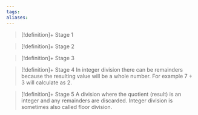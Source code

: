 ```yaml
---
tags:
aliases:
---
```


> [!definition]+ Stage 1
>

> [!definition]+ Stage 2
>

> [!definition]+ Stage 3
>

> [!definition]+ Stage 4
> In integer division there can be remainders because the resulting value will be a whole number. For example 7 ÷ 3 will calculate as 2.

> [!definition]+ Stage 5
> A division where the quotient (result) is an integer and any remainders are discarded. Integer division is sometimes also called floor division.



